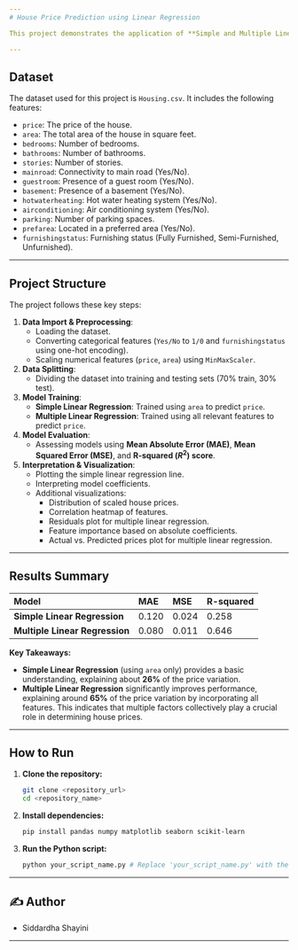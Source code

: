 ```yaml
---
# House Price Prediction using Linear Regression

This project demonstrates the application of **Simple and Multiple Linear Regression** to predict house prices using a publicly available dataset. It covers data preprocessing, model training, evaluation, and interpretation of results.

---
```

## Dataset

The dataset used for this project is `Housing.csv`.
It includes the following features:
* `price`: The price of the house.
* `area`: The total area of the house in square feet.
* `bedrooms`: Number of bedrooms.
* `bathrooms`: Number of bathrooms.
* `stories`: Number of stories.
* `mainroad`: Connectivity to main road (Yes/No).
* `guestroom`: Presence of a guest room (Yes/No).
* `basement`: Presence of a basement (Yes/No).
* `hotwaterheating`: Hot water heating system (Yes/No).
* `airconditioning`: Air conditioning system (Yes/No).
* `parking`: Number of parking spaces.
* `prefarea`: Located in a preferred area (Yes/No).
* `furnishingstatus`: Furnishing status (Fully Furnished, Semi-Furnished, Unfurnished).

---
## Project Structure

The project follows these key steps:

1.  **Data Import & Preprocessing**:
    * Loading the dataset.
    * Converting categorical features (`Yes/No` to `1/0` and `furnishingstatus` using one-hot encoding).
    * Scaling numerical features (`price`, `area`) using `MinMaxScaler`.
2.  **Data Splitting**:
    * Dividing the dataset into training and testing sets (70% train, 30% test).
3.  **Model Training**:
    * **Simple Linear Regression**: Trained using `area` to predict `price`.
    * **Multiple Linear Regression**: Trained using all relevant features to predict `price`.
4.  **Model Evaluation**:
    * Assessing models using **Mean Absolute Error (MAE)**, **Mean Squared Error (MSE)**, and **R-squared ($R^2$) score**.
5.  **Interpretation & Visualization**:
    * Plotting the simple linear regression line.
    * Interpreting model coefficients.
    * Additional visualizations:
        * Distribution of scaled house prices.
        * Correlation heatmap of features.
        * Residuals plot for multiple linear regression.
        * Feature importance based on absolute coefficients.
        * Actual vs. Predicted prices plot for multiple linear regression.

---
## Results Summary

| Model                       | MAE   | MSE   | R-squared |
| :-------------------------- | :---- | :---- | :-------- |
| **Simple Linear Regression** | 0.120 | 0.024 | 0.258     |
| **Multiple Linear Regression** | 0.080 | 0.011 | 0.646     |

**Key Takeaways:**

* **Simple Linear Regression** (using `area` only) provides a basic understanding, explaining about **26%** of the price variation.
* **Multiple Linear Regression** significantly improves performance, explaining around **65%** of the price variation by incorporating all features. This indicates that multiple factors collectively play a crucial role in determining house prices.

---
## How to Run

1.  **Clone the repository:**
    ```bash
    git clone <repository_url>
    cd <repository_name>
    ```
2.  **Install dependencies:**
    ```bash
    pip install pandas numpy matplotlib seaborn scikit-learn
    ```
3.  **Run the Python script:**
    ```bash
    python your_script_name.py # Replace 'your_script_name.py' with the actual file name
    ```
---
## ✍️ Author

- Siddardha Shayini

---
